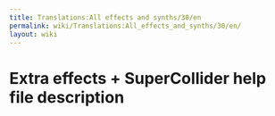 ```yaml
---
title: Translations:All effects and synths/30/en
permalink: wiki/Translations:All_effects_and_synths/30/en/
layout: wiki
---
```


# Extra effects + SuperCollider help file description
